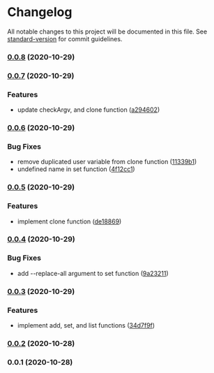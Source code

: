 # Changelog

All notable changes to this project will be documented in this file. See [standard-version](https://github.com/conventional-changelog/standard-version) for commit guidelines.

### [0.0.8](https://github.com/rdarida/gitnoob/compare/v0.0.7...v0.0.8) (2020-10-29)

### [0.0.7](https://github.com/rdarida/gitnoob/compare/v0.0.6...v0.0.7) (2020-10-29)


### Features

* update checkArgv, and clone function ([a294602](https://github.com/rdarida/gitnoob/commit/a2946026ef88a307ff54cbde2739f317329c0218))

### [0.0.6](https://github.com/rdarida/gitnoob/compare/v0.0.5...v0.0.6) (2020-10-29)


### Bug Fixes

* remove duplicated user variable from clone function ([11339b1](https://github.com/rdarida/gitnoob/commit/11339b1eb007f61d25938d277a44489bc186e979))
* undefined name in set function ([4f12cc1](https://github.com/rdarida/gitnoob/commit/4f12cc16013f61a502eedf05c10a538cf2d5d140))

### [0.0.5](https://github.com/rdarida/gitnoob/compare/v0.0.4...v0.0.5) (2020-10-29)


### Features

* implement clone function ([de18869](https://github.com/rdarida/gitnoob/commit/de188697c8c2e7864b76b40970926cb6ed8d2439))

### [0.0.4](https://github.com/rdarida/gitnoob/compare/v0.0.3...v0.0.4) (2020-10-29)


### Bug Fixes

* add --replace-all argument to set function ([9a23211](https://github.com/rdarida/gitnoob/commit/9a23211ca65f9332d6990336f973dcb9a9a33565))

### [0.0.3](https://github.com/rdarida/gitnoob/compare/v0.0.2...v0.0.3) (2020-10-29)


### Features

* implement add, set, and list functions ([34d7f9f](https://github.com/rdarida/gitnoob/commit/34d7f9fa5c21111aa82d7179fd8e1b6f705d2a20))

### [0.0.2](https://github.com/rdarida/gitnoob/compare/v0.0.1...v0.0.2) (2020-10-28)

### 0.0.1 (2020-10-28)
